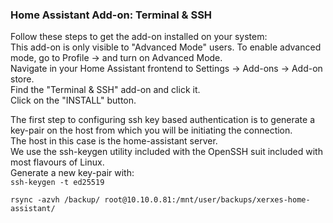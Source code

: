 ### Home Assistant Add-on: Terminal & SSH
Follow these steps to get the add-on installed on your system:  
This add-on is only visible to "Advanced Mode" users. To enable advanced mode, go to Profile -> and turn on Advanced Mode.  
Navigate in your Home Assistant frontend to Settings -> Add-ons -> Add-on store.  
Find the "Terminal & SSH" add-on and click it.  
Click on the "INSTALL" button.  

The first step to configuring ssh key based authentication is to generate a key-pair on the host from which you will be initiating the connection.  
The host in this case is the home-assistant server.  
We use the ssh-keygen utility included with the OpenSSH suit included with most flavours of Linux.  
Generate a new key-pair with:  
```ssh-keygen -t ed25519```

```rsync -azvh /backup/ root@10.10.0.81:/mnt/user/backups/xerxes-home-assistant/```